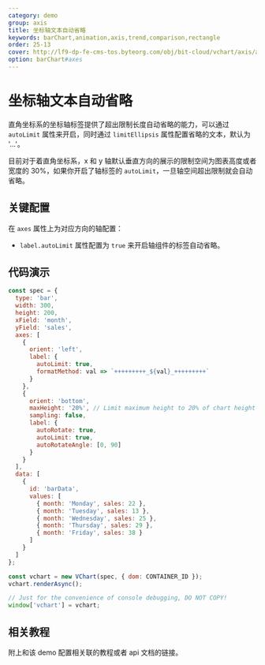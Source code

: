 ```yaml
---
category: demo
group: axis
title: 坐标轴文本自动省略
keywords: barChart,animation,axis,trend,comparison,rectangle
order: 25-13
cover: http://lf9-dp-fe-cms-tos.byteorg.com/obj/bit-cloud/vchart/axis/axis-label-autoLimit.jpeg
option: barChart#axes
---
```


# 坐标轴文本自动省略

直角坐标系的坐标轴标签提供了超出限制长度自动省略的能力，可以通过 `autoLimit` 属性来开启，同时通过 `limitEllipsis` 属性配置省略的文本，默认为 '...'。

目前对于着直角坐标系，x 和 y 轴默认垂直方向的展示的限制空间为图表高度或者宽度的 30%，如果你开启了轴标签的 `autoLimit`，一旦轴空间超出限制就会自动省略。

## 关键配置

在 `axes` 属性上为对应方向的轴配置：

- `label.autoLimit` 属性配置为 `true` 来开启轴组件的标签自动省略。

## 代码演示

```javascript livedemo
const spec = {
  type: 'bar',
  width: 300,
  height: 200,
  xField: 'month',
  yField: 'sales',
  axes: [
    {
      orient: 'left',
      label: {
        autoLimit: true,
        formatMethod: val => `+++++++++_${val}_+++++++++`
      }
    },
    {
      orient: 'bottom',
      maxHeight: '20%', // Limit maximum height to 20% of chart height
      sampling: false,
      label: {
        autoRotate: true,
        autoLimit: true,
        autoRotateAngle: [0, 90]
      }
    }
  ],
  data: [
    {
      id: 'barData',
      values: [
        { month: 'Monday', sales: 22 },
        { month: 'Tuesday', sales: 13 },
        { month: 'Wednesday', sales: 25 },
        { month: 'Thursday', sales: 29 },
        { month: 'Friday', sales: 38 }
      ]
    }
  ]
};

const vchart = new VChart(spec, { dom: CONTAINER_ID });
vchart.renderAsync();

// Just for the convenience of console debugging, DO NOT COPY!
window['vchart'] = vchart;
```

## 相关教程

附上和该 demo 配置相关联的教程或者 api 文档的链接。
